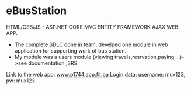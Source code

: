 # eBusStation
HTML/CSS/JS - ASP.NET CORE MVC ENTITY FRAMEWORK AJAX WEB APP.

 * The complete SDLC done in team, develped one module in web application for supporting work of  bus station.
 * My module was a users module (viewing travels,resrvation,paying ...)->see documentation ,SRS.
 
 Link to the web app: www.p1744.app.fit.ba
 Login data: username: mux123, pw: mux123
